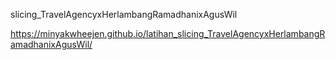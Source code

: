 slicing_TravelAgencyxHerlambangRamadhanixAgusWil

https://minyakwheejen.github.io/latihan_slicing_TravelAgencyxHerlambangRamadhanixAgusWil/
